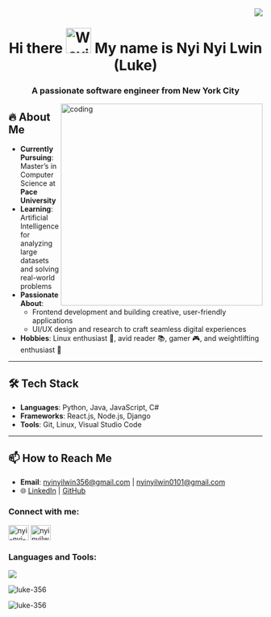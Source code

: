 <img align="right" src="https://visitor-badge.laobi.icu/badge?page_id=Luke-356.Luke-356" />
<h1 align="center">Hi there <img src="https://raw.githubusercontent.com/Tarikul-Islam-Anik/Animated-Fluent-Emojis/master/Emojis/Hand%20gestures/Waving%20Hand.png" alt="Waving Hand" width="50" height="50" /> My name is Nyi Nyi Lwin (Luke)</h1>
<h3 align="center">A passionate software engineer from New York City</h3>
<img align="right" alt="coding" width="400" src="https://cdnb.artstation.com/p/assets/images/images/036/125/405/original/igor-freitas-mesa.gif?1616779562">

## 🔥 About Me  
- **Currently Pursuing**: Master’s in Computer Science at **Pace University**  
- **Learning**: Artificial Intelligence for analyzing large datasets and solving real-world problems  
- **Passionate About**:  
  - Frontend development and building creative, user-friendly applications  
  - UI/UX design and research to craft seamless digital experiences  
- **Hobbies**: Linux enthusiast 🐧, avid reader 📚, gamer 🎮, and weightlifting enthusiast 💪  

---

## 🛠️ Tech Stack  
- **Languages**: Python, Java, JavaScript, C#  
- **Frameworks**: React.js, Node.js, Django  
- **Tools**: Git, Linux, Visual Studio Code  

---

## 📫 How to Reach Me  
- **Email**: [nyinyilwin356@gmail.com](mailto:nyinyilwin356@gmail.com) | [nyinyilwin0101@gmail.com](mailto:nyinyilwin0101@gmail.com)  
- 🌐 [LinkedIn](https://linkedin.com/in/yourprofile) | [GitHub](https://github.com/yourusername)  


<h3 align="left">Connect with me:</h3>
<p align="left">
<a href="https://linkedin.com/in/nyi-nyi-lwin-89b706178" target="blank"><img align="center" src="https://raw.githubusercontent.com/rahuldkjain/github-profile-readme-generator/master/src/images/icons/Social/linked-in-alt.svg" alt="nyi-nyi-lwin-89b706178" height="30" width="40" /></a>
<a href="https://discord.gg/nyinyilwin." target="blank"><img align="center" src="https://raw.githubusercontent.com/rahuldkjain/github-profile-readme-generator/master/src/images/icons/Social/discord.svg" alt="nyinyilwin." height="30" width="40" /></a>
</p>

<h3 align="left">Languages and Tools:</h3>
<p align="left">
  <a href="https://skillicons.dev">
    <img src="https://skillicons.dev/icons?i=html,css,js,react,java,c,py,mysql,php,tailwind,figma,xd,linux" />
  </a>
</p>

<p><img align="center" src="https://github-readme-stats.vercel.app/api/top-langs?username=luke-356&show_icons=true&locale=en&layout=compact" alt="luke-356" /></p>

<p><img align="center" src="https://github-readme-streak-stats.herokuapp.com/?user=luke-356&" alt="luke-356" /></p>

